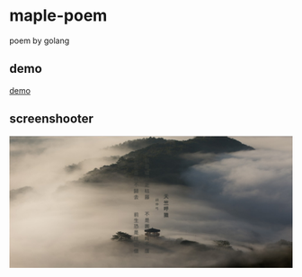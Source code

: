 # maple-poem
poem by golang

## demo

[demo](https://poem.honmaple.com)

## screenshooter
![example](screenshooter/example.png)
